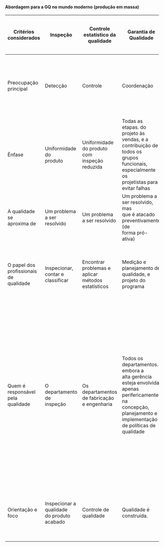 #### Abordagem para a GQ no mundo moderno (produção em massa)

| Critérios considerados                       | Inspeção                                      | Controle estatístico da<br>qualidade                  | Garantia de Qualidade                                                                                                                                                      | Gestão da Qualidade Total                                                                                      | Reestruturação de organizações e melhoria<br>sistêmica de processos                                                                                                                                                                                                                                                                                                         |
| -------------------------------------------- | --------------------------------------------- | ----------------------------------------------------- | -------------------------------------------------------------------------------------------------------------------------------------------------------------------------- | -------------------------------------------------------------------------------------------------------------- | --------------------------------------------------------------------------------------------------------------------------------------------------------------------------------------------------------------------------------------------------------------------------------------------------------------------------------------------------------------------------- |
| Preocupação principal                        | Detecção                                      | Controle                                              | Coordenação                                                                                                                                                                | Impacto estratégico                                                                                            | Competindo efetivamente para com os clientes,<br>com qualidade, preço e serviço, na era da<br>informação e em um mercado globalizado                                                                                                                                                                                                                                        |
| Ênfase                                       | Uniformidade do<br>produto                    | Uniformidade do produto com<br>inspeção reduzida      | Todas as etapas. do projeto às<br>vendas, e a contribuição de todos os<br>grupos funcionais, especialmente os<br>projetistas para evitar falhas                            | Necessidades dos clientes e do<br>mercado                                                                      | Foco no cliente e no mercado, redução dos<br>defeitos a um nível de 3,4 PPM e redução do<br>tempo de ciclo                                                                                                                                                                                                                                                                  |
| A qualidade se<br>aproxima de                | Um problema a ser<br>resolvido                | Um problema a ser resolvido                           | Um problema a ser resolvido, mas<br>que é atacado preventivamente (de<br>forma pró-ativa)                                                                                  | Uma vantagem competitiva                                                                                       | Uma vantagem competitiva, e a condição para<br>permanecer no negócio                                                                                                                                                                                                                                                                                                        |
| O papel dos<br>profissionais de<br>qualidade | Inspecionar, contar e<br>classificar          | Encontrar problemas e aplicar<br>métodos estatísticos | Medição e planejamento de<br>qualidade, e projeto do programa                                                                                                              | Definição de metas, educação e<br>treinamento, consultoria a<br>outros departamentos e desenho<br>de programas | Identificação de oportunidades de melhoria,<br>treinamento e educação, facilitador de melhoria,<br>projeto de programa de ação                                                                                                                                                                                                                                              |
| Quem é responsável<br>pela qualidade         | O departamento de<br>inspeção                 | Os departamentos de fabricação<br>e engenharia        | Todos os departamentos. embora a<br>alta gerência esteja envolvida<br>apenas perifericamente na<br>concepção, planejamento e<br>implementação de políticas de<br>qualidade | Todos na organização, com a<br>alta administração exercendo<br>uma forte liderança                             | Todos, principalmente as pessoas no comando,<br>são responsáveis por melhorar o desempenho de<br>seus processos. A alta administração lidera o<br>esforço para gerar visões compartilhadas, alinhar<br>esforços, eliminar barreiras organizacionais,<br>incentivar a aprendizagem organizacional,<br>capacitar e aprimorar o trabalho e a criatividade<br>do talento humano |
| Orientação e foco                            | Inspecionar a qualidade<br>do produto acabado | Controle de qualidade                                 | Qualidade é construída.                                                                                                                                                    | Gerenciando a qualidade                                                                                        | Orientação direta e total para o cliente, para o<br>mercado e para melhorar o desempenho dos<br>processos.                                                                                                                                                                                                                                                                  |
